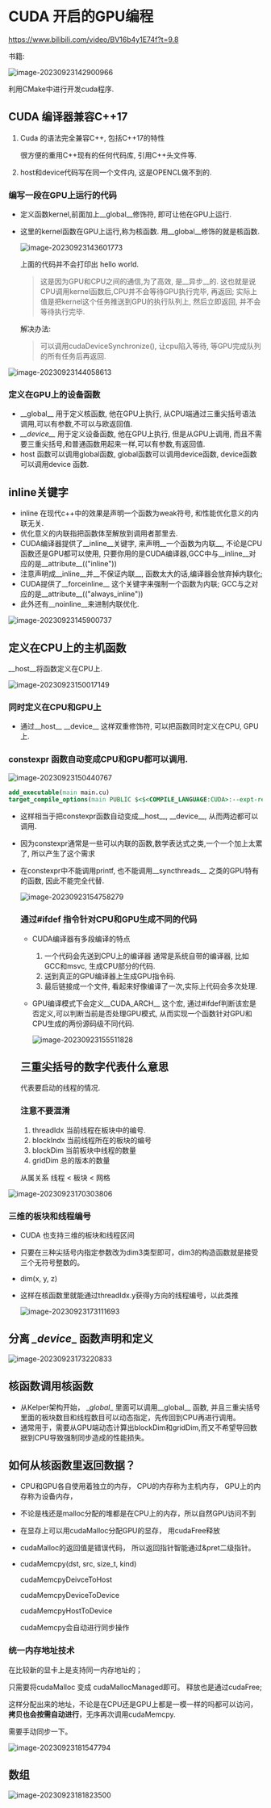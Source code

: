 # CUDA 开启的GPU编程

https://www.bilibili.com/video/BV16b4y1E74f?t=9.8

书籍:

![image-20230923142900966](images/image-20230923142900966.png)

利用CMake中进行开发cuda程序.

## CUDA 编译器兼容C++17

1. Cuda 的语法完全兼容C++, 包括C++17的特性

   很方便的重用C++现有的任何代码库, 引用C++头文件等.

2. host和device代码写在同一个文件内, 这是OPENCL做不到的.

### 编写一段在GPU上运行的代码

- 定义函数kernel,前面加上\_\_global\_\_修饰符, 即可让他在GPU上运行.

- 这里的kernel函数在GPU上运行,称为核函数. 用\_\_global\_\_修饰的就是核函数.

  ![image-20230923143601773](images/image-20230923143601773.png)

  上面的代码并不会打印出 hello world.

  > 这是因为GPU和CPU之间的通信,为了高效, 是__异步__的. 这也就是说CPU调用kernel函数后,CPU并不会等待GPU执行完毕, 再返回; 实际上值是把kernel这个任务推送到GPU的执行队列上, 然后立即返回, 并不会等待执行完毕.

  解决办法:

  > 可以调用cudaDeviceSynchronize(), 让cpu陷入等待, 等GPU完成队列的所有任务后再返回.

![image-20230923144058613](images/image-20230923144058613.png)

### 定义在GPU上的设备函数

- \_\_global\_\_ 用于定义核函数, 他在GPU上执行, 从CPU端通过三重尖括号语法调用,可以有参数,不可以与欧返回值.
- *\_\_device\_\_*  用于定义设备函数, 他在GPU上执行, 但是从GPU上调用, 而且不需要三重尖括号,和普通函数用起来一样,可以有参数,有返回值.
- host 函数可以调用global函数, global函数可以调用device函数, device函数可以调用device 函数.

## inline关键字

- inline 在现代c++中的效果是声明一个函数为weak符号, 和性能优化意义的内联无关.
- 优化意义的内联指把函数体至解放到调用者那里去.
- CUDA编译器提供了\_\_inline\_\_关键字, 来声明__一个函数为内联__, 不论是CPU函数还是GPU都可以使用, 只要你用的是CUDA编译器,GCC中与\_\_inline\_\_对应的是\_\_attribute\_\_(("inline"))
- 注意声明成\_\_inline\_\_并__不保证内联__, 函数太大的话,编译器会放弃掉内联化;
- CUDA提供了\_\_forceinline\_\_ 这个关键字来强制一个函数为内联; GCC与之对应的是\_\_attribute\_\_(("always_inline"))
- 此外还有\_\_noinline\_\_来进制内联优化.

![image-20230923145900737](images/image-20230923145900737.png)

## 定义在CPU上的主机函数

\_\_host\_\_将函数定义在CPU上.

![image-20230923150017149](images/image-20230923150017149.png)

### 同时定义在CPU和GPU上

- 通过\_\_host\_\_ \_\_device\_\_ 这样双重修饰符, 可以把函数同时定义在CPU, GPU上.

### constexpr 函数自动变成CPU和GPU都可以调用.

![image-20230923150440767](images/image-20230923150440767.png)

```cmake
add_executable(main main.cu)
target_compile_options(main PUBLIC $<$<COMPILE_LANGUAGE:CUDA>:--expt-relaxed-constexpr>)>)
```

- 这样相当于把constexpr函数自动变成\_\_host\_\_, \_\_device\_\_, 从而两边都可以调用.

- 因为constexpr通常是一些可以内联的函数,数学表达式之类,一个一个加上太累了, 所以产生了这个需求

- 在constexpr中不能调用printf, 也不能调用_\_syncthreads\_\_ 之类的GPU特有的函数, 因此不能完全代替.

  ![image-20230923154758279](images/image-20230923154758279.png)

  ### 通过#ifdef 指令针对CPU和GPU生成不同的代码

  - CUDA编译器有多段编译的特点

    1. 一个代码会先送到CPU上的编译器 通常是系统自带的编译器, 比如GCC和msvc, 生成CPU部分的代码.
    2. 送到真正的GPU编译器上生成GPU指令码.
    3. 最后链接成一个文件, 看起来好像编译了一次,实际上代码会多次处理.

  - GPU编译模式下会定义_\_CUDA_ARCH__ 这个宏, 通过#ifdef判断该宏是否定义,可以判断当前是否处理GPU模式, 从而实现一个函数针对GPU和CPU生成的两份源码级不同代码.

    ![image-20230923155511828](images/image-20230923155511828.png)

  ## 三重尖括号的数字代表什么意思

  代表要启动的线程的情况.

  ### 注意不要混淆

  1. threadIdx 当前线程在板块中的编号.
  2. blockIndx 当前线程所在的板块的编号
  3. blockDim 当前板块中线程的数量
  4. gridDim 总的版本的数量

  从属关系 线程 < 板块 < 网格

![image-20230923170303806](images/image-20230923170303806.png)

### 三维的板块和线程编号

- CUDA 也支持三维的板块和线程区间

- 只要在三种尖括号内指定参数改为dim3类型即可，dim3的构造函数就是接受三个无符号整数的。

- dim(x, y, z)

- 这样在核函数里就能通过threadIdx.y获得y方向的线程编号，以此类推

  ![image-20230923173111693](images/image-20230923173111693.png)

## 分离 _\_device__ 函数声明和定义

![image-20230923173220833](images/image-20230923173220833.png)

## 核函数调用核函数

- 从Kelper架构开始， \__global__ 里面可以调用\_\_global__ 函数, 并且三重尖括号里面的板块数目和线程数目可以动态指定，先传回到CPU再进行调用。
- 通常用于，需要从GPU端动态计算出blockDim和gridDim,而又不希望导回数据到CPU导致强制同步造成的性能损失。

## 如何从核函数里返回数据？

- CPU和GPU各自使用着独立的内存， CPU的内存称为主机内存， GPU上的内存称为设备内存，

- 不论是栈还是malloc分配的堆都是在CPU上的内存，所以自然GPU访问不到

- 在显存上可以用cudaMalloc分配GPU的显存， 用cudaFree释放

- cudaMalloc的返回值是错误代码， 所以返回指针智能通过&pret二级指针。

- cudaMemcpy(dst, src, size_t, kind)

  cudaMemcpyDeivceToHost

  cudaMemcpyDeviceToDevice

  cudaMemcpyHostToDevice

  cudaMemcpy会自动进行同步操作

### 统一内存地址技术

在比较新的显卡上是支持同一内存地址的；

只需要将cudaMalloc 变成 cudaMallocManaged即可。 释放也是通过cudaFree;

这样分配出来的地址，不论是在CPU还是GPU上都是一模一样的吗都可以访问， **拷贝也会按需自动进行**，无序再次调用cudaMemcpy.

需要手动同步一下。

![image-20230923181547794](images/image-20230923181547794.png)

## 数组

![image-20230923181823500](images/image-20230923181823500.png)



